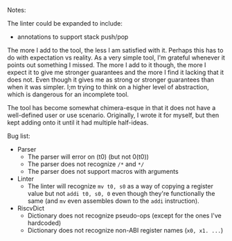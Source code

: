 Notes:

The linter could be expanded to include: 
- annotations to support stack push/pop

The more I add to the tool, the less I am satisfied with it. Perhaps this has to do with expectation vs reality. As a very simple tool, I'm grateful whenever it points out something I missed. The more I add to it though, the more I expect it to give me stronger guarantees and the more I find it lacking that it does not. Even though it gives me as strong or stronger guarantees than when it was simpler. I;m trying to think on a higher level of abstraction, which is dangerous for an incomplete tool.

The tool has become somewhat chimera-esque in that it does not have a well-defined user or use scenario. Originally, I wrote it for myself, but then kept adding onto it until it had multiple half-ideas.

Bug list:
- Parser
    - The parser will error on (t0) (but not 0(t0))
    - The parser does not recognize `/*` and `*/`
    - The parser does not support macros with arguments 
- Linter
    - The linter will recognize `mv t0, s0` as a way of copying a register value but not `addi t0, s0, 0` even though they're functionally the same (and `mv` even assembles down to the `addi` instruction).
- RiscvDict
    - Dictionary does not recognize pseudo-ops (except for the ones I've hardcoded)
    - Dictionary does not recognize non-ABI register names (`x0, x1. ...`)

